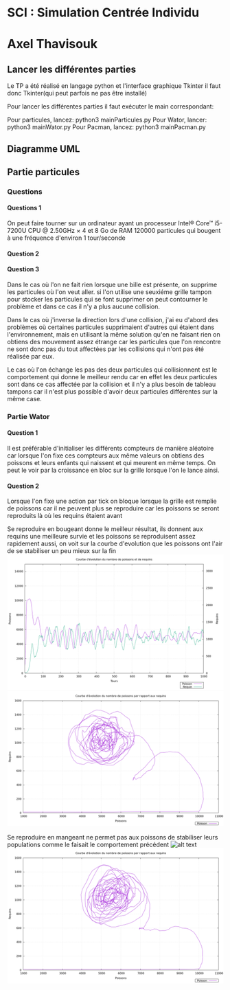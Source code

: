 # SCI : Simulation Centrée Individu
# Axel Thavisouk

## Lancer les différentes parties

Le TP a été réalisé en langage python et l'interface graphique Tkinter il faut donc Tkinter(qui peut parfois ne pas être installé)

Pour lancer les différentes parties il faut exécuter le main correspondant:

Pour particules, lancez:
python3 mainParticules.py
Pour Wator, lancer:
python3 mainWator.py
Pour Pacman, lancez:
python3 mainPacman.py

## Diagramme UML






## Partie particules

### Questions

#### Questions 1

On peut faire tourner sur un ordinateur ayant un processeur Intel® Core™ i5-7200U CPU @ 2.50GHz × 4 et 8 Go de RAM
120000 particules qui bougent à une fréquence d'environ 1 tour/seconde

#### Question 2


#### Question 3
Dans le cas où l'on ne fait rien lorsque une bille est présente, on supprime les particules où l'on veut aller. si l'on utilise une seuxiéme grille tampon pour stocker les particules qui se font supprimer on peut contourner le problème et dans ce cas il n'y a plus aucune collision.

Dans le cas où j'inverse la direction lors d'une collision, j'ai eu d'abord des problèmes où certaines particules supprimaient d'autres qui étaient dans l'environnement, mais en utilisant la même solution qu'en ne faisant rien on obtiens des mouvement assez étrange car les particules que l'on rencontre ne sont donc pas du tout affectées par les collisions qui n'ont pas été réalisée par eux.

Le cas où l'on échange les pas des deux particules qui collisionnent est le comportement qui donne le meilleur rendu car en effet les deux particules sont dans ce cas affectée par la collision et il n'y a plus besoin de tableau tampons car il n'est plus possible d'avoir deux particules différentes sur la même case.


### Partie Wator

#### Question 1
Il est préférable d'initialiser les différents compteurs de manière aléatoire car lorsque l'on fixe ces compteurs aux même valeurs on obtiens des poissons et leurs enfants qui naissent et qui meurent en même temps. On peut le voir par la croissance en bloc sur la grille lorsque l'on le lance ainsi.

#### Question 2
Lorsque l'on fixe une action par tick on bloque lorsque la grille est remplie de poissons car il ne peuvent plus se reproduire car les poissons se seront reproduits là où les requins étaient avant

Se reproduire en bougeant donne le meilleur résultat, ils donnent aux requins une meilleure survie et les poissons se reproduisent assez rapidement aussi, on voit sur la courbe d'evolution que les poissons ont l'air de se stabiliser un peu mieux sur la fin
![alt text](./images/evolution_bouge.png)
![alt text](./images/fish_shark_bouge.png)

Se reproduire en mangeant ne permet pas aux poissons de stabiliser leurs populations comme le faisait le comportement précédent
![alt text](./images/mange.png)
![alt text](./images/fish_shark_mange.png)
